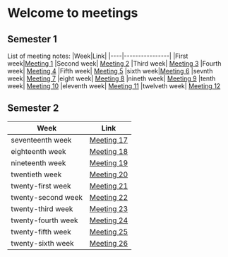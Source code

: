 # Welcome to meetings

## Semester 1

List of meeting notes: 
|Week|Link|
|----|----------------|
|First week|[Meeting 1](meetings/meeting-1) 
|Second week| [Meeting 2](meetings/meeting-2)
|Third week| [Meeting 3](meetings/meeting-3)
|Fourth week| [Meeting 4](meetings/meeting-4)
|Fifth week| [Meeting 5](meetings/meeting-5)
|sixth week|[Meeting 6](meetings/meeting-6) 
|sevnth week| [Meeting 7](meetings/meeting-7)
|eight week| [Meeting 8](meetings/meeting-8)
|nineth week| [Meeting 9](meetings/meeting-9)
|tenth week| [Meeting 10](meetings/meeting-10)
|eleventh week| [Meeting 11](meetings/meeting-11)
|twelveth week| [Meeting 12](meetings/meeting-12)

## Semester 2

| Week | Link |
|----|----------------|
|seventeenth week|[Meeting 17](meetings/meeting-17)|
|eighteenth week|[Meeting 18](meetings/meeting-18)|
|nineteenth week|[Meeting 19](meetings/meeting-19)|
|twentieth week|[Meeting 20](meetings/meeting-20)|
|twenty-first week|[Meeting 21](meetings/meeting-21)|
|twenty-second week|[Meeting 22](meetings/meeting-22)|
|twenty-third week|[Meeting 23](meetings/meeting-23)|
|twenty-fourth week|[Meeting 24](meetings/meeting-24)|
|twenty-fifth week|[Meeting 25](meetings/meeting-25)|
|twenty-sixth week|[Meeting 26](meetings/meeting-26)|
